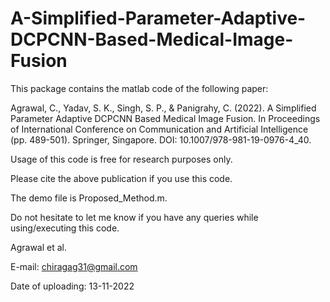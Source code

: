 # A-Simplified-Parameter-Adaptive-DCPCNN-Based-Medical-Image-Fusion

This package contains the matlab code of the following paper:

Agrawal, C., Yadav, S. K., Singh, S. P., & Panigrahy, C. (2022). A Simplified Parameter Adaptive DCPCNN Based Medical Image Fusion. 
In Proceedings of International Conference on Communication and Artificial Intelligence (pp. 489-501). Springer, Singapore. DOI: 10.1007/978-981-19-0976-4_40.

Usage of this code is free for research purposes only.

Please cite the above publication if you use this code.

The demo file is Proposed_Method.m. 

Do not hesitate to let me know if you have any queries while using/executing this code.

Agrawal et al.

E-mail: chiragag31@gmail.com 

Date of uploading: 13-11-2022

